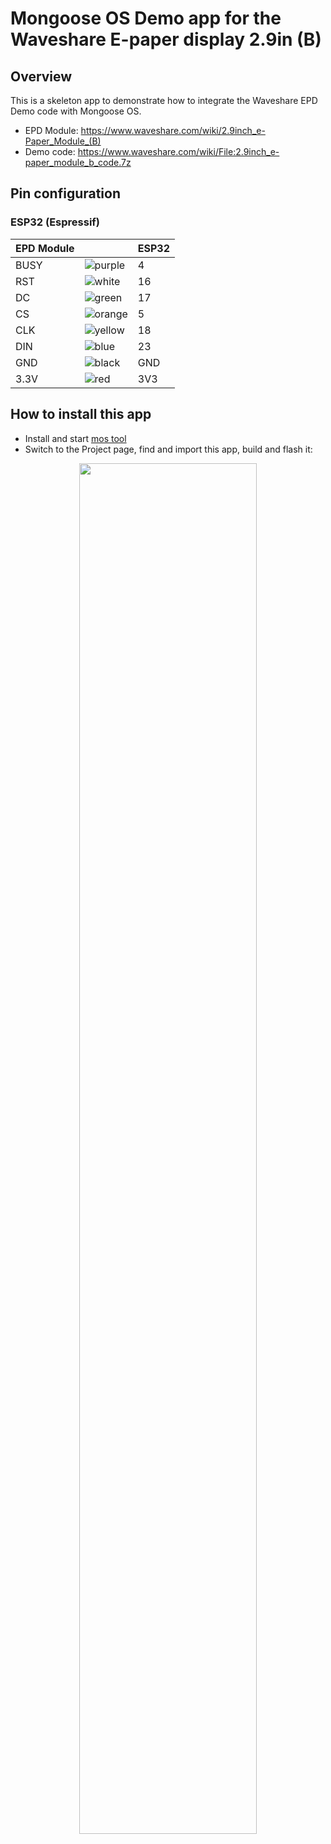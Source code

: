 # Mongoose OS Demo app for the Waveshare E-paper display 2.9in (B)

## Overview

This is a skeleton app to demonstrate how to integrate the Waveshare EPD Demo code with Mongoose OS.

- EPD Module:
https://www.waveshare.com/wiki/2.9inch_e-Paper_Module_(B)
- Demo code: https://www.waveshare.com/wiki/File:2.9inch_e-paper_module_b_code.7z

## Pin configuration

### ESP32 (Espressif)

| EPD Module | | ESP32 |
|-|-|-|
| BUSY | ![purple](https://placehold.it/15/a3a/a3a) | 4 |
| RST | ![white](https://placehold.it/15/fff/fff) | 16 |
| DC | ![green](https://placehold.it/15/3d3/3d3) | 17 |
| CS | ![orange](https://placehold.it/15/f93/f93) | 5 |
| CLK | ![yellow](https://placehold.it/15/fd3/fd3) | 18 |
| DIN | ![blue](https://placehold.it/15/33f/33f) | 23 |
| GND | ![black](https://placehold.it/15/000/000) | GND |
| 3.3V | ![red](https://placehold.it/15/f33/f33) | 3V3 |

## How to install this app

- Install and start [mos tool](https://mongoose-os.com/software.html)
- Switch to the Project page, find and import this app, build and flash it:

<p align="center">
  <img src="https://mongoose-os.com/images/app1.gif" width="75%">
</p>
